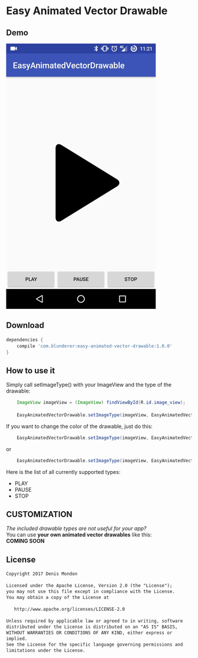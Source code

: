 Easy Animated Vector Drawable
============

Demo
----

![alt text](https://github.com/DenisMondon/EasyAnimatedVectorDrawable/blob/master/images/demo.gif "Demo gif")


Download
--------

```groovy
dependencies {
    compile 'com.blunderer:easy-animated-vector-drawable:1.0.0'
}
```


How to use it
-------------

Simply call setImageType() with your ImageView and the type of the drawable:
```java
    ImageView imageView = (ImageView) findViewById(R.id.image_view);

    EasyAnimatedVectorDrawable.setImageType(imageView, EasyAnimatedVectorDrawable.Type.PLAY);
```

If you want to change the color of the drawable, just do this:
```java
    EasyAnimatedVectorDrawable.setImageType(imageView, EasyAnimatedVectorDrawable.Type.PLAY, Color.RED);
```
or
```java
    EasyAnimatedVectorDrawable.setImageType(imageView, EasyAnimatedVectorDrawable.Type.PLAY, ContextCompat.getColor(context, R.color.red));
```

Here is the list of all currently supported types:
- PLAY
- PAUSE
- STOP


CUSTOMIZATION
-------------

*The included drawable types are not useful for your app?*  
You can use **your own animated vector drawables** like this:  
**COMING SOON**

License
-------

    Copyright 2017 Denis Mondon

    Licensed under the Apache License, Version 2.0 (the "License");
    you may not use this file except in compliance with the License.
    You may obtain a copy of the License at

       http://www.apache.org/licenses/LICENSE-2.0

    Unless required by applicable law or agreed to in writing, software
    distributed under the License is distributed on an "AS IS" BASIS,
    WITHOUT WARRANTIES OR CONDITIONS OF ANY KIND, either express or implied.
    See the License for the specific language governing permissions and
    limitations under the License.
